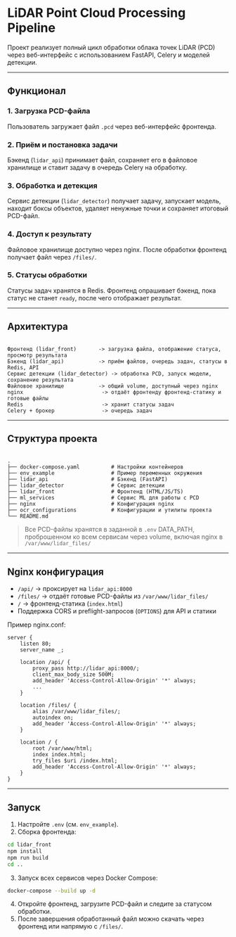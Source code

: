 # LiDAR Point Cloud Processing Pipeline

Проект реализует полный цикл обработки облака точек LiDAR (PCD) через веб-интерфейс с использованием FastAPI, Celery и моделей детекции.

---

## Функционал

### 1. Загрузка PCD-файла
Пользователь загружает файл `.pcd` через веб-интерфейс фронтенда.

### 2. Приём и постановка задачи
Бэкенд (`lidar_api`) принимает файл, сохраняет его в файловое хранилище и ставит задачу в очередь Celery на обработку.

### 3. Обработка и детекция
Сервис детекции (`lidar_detector`) получает задачу, запускает модель, находит боксы объектов, удаляет ненужные точки и сохраняет итоговый PCD-файл.

### 4. Доступ к результату
Файловое хранилище доступно через nginx. После обработки фронтенд получает файл через `/files/`.

### 5. Статусы обработки
Статусы задач хранятся в Redis. Фронтенд опрашивает бэкенд, пока статус не станет `ready`, после чего отображает результат.

---

## Архитектура

```

Фронтенд (lidar_front)       -> загрузка файла, отображение статуса, просмотр результата
Бэкенд (lidar_api)           -> приём файлов, очередь задач, статусы в Redis, API
Сервис детекции (lidar_detector) -> обработка PCD, запуск модели, сохранение результата
Файловое хранилище           -> общий volume, доступный через nginx
nginx                         -> отдаёт фронтенду фронтенд-статику и готовые файлы
Redis                         -> хранит статусы задач
Celery + брокер               -> очередь задач

```

---

## Структура проекта

```

.
├── docker-compose.yaml          # Настройки контейнеров
├── env_example                  # Пример переменных окружения
├── lidar_api                    # Бэкенд (FastAPI)
├── lidar_detector               # Сервис детекции
├── lidar_front                  # Фронтенд (HTML/JS/TS)
├── ml_services                  # Сервис ML для работы с PCD
├── nginx                        # Конфигурация nginx
├── ocr_configurations           # Конфигурации и утилиты проекта
└── README.md

````

> Все PCD-файлы хранятся в заданной в `.env` DATA_PATH, проброшенном ко всем сервисам через volume, включая nginx  в `/var/www/lidar_files/`

---

## Nginx конфигурация

- `/api/` → проксирует на `lidar_api:8000`  
- `/files/` → отдаёт готовые PCD-файлы из `/var/www/lidar_files/`  
- `/` → фронтенд-статика (`index.html`)  
- Поддержка CORS и preflight-запросов (`OPTIONS`) для API и статики  

Пример nginx.conf:

```nginx
server {
    listen 80;
    server_name _;

    location /api/ {
        proxy_pass http://lidar_api:8000/;
        client_max_body_size 500M;
        add_header 'Access-Control-Allow-Origin' '*' always;
        ...
    }

    location /files/ {
        alias /var/www/lidar_files/;
        autoindex on;
        add_header 'Access-Control-Allow-Origin' '*' always;
    }

    location / {
        root /var/www/html;
        index index.html;
        try_files $uri /index.html;
        add_header 'Access-Control-Allow-Origin' '*' always;
    }
}
````

---

## Запуск

1. Настройте `.env` (см. `env_example`).
2. Сборка фронтенда:

```bash
cd lidar_front
npm install
npm run build
cd ..
```

3. Запуск всех сервисов через Docker Compose:

```bash
docker-compose --build up -d
```

4. Откройте фронтенд, загрузите PCD-файл и следите за статусом обработки.
5. После завершения обработанный файл можно скачать через фронтенд или напрямую с `/files/`.

